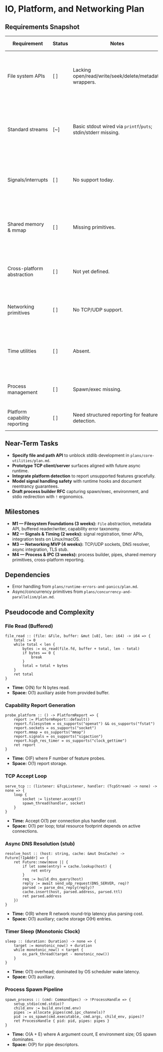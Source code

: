 # IO, Platform, and Networking Plan

## Requirements Snapshot
| Requirement | Status | Notes | Planned Actions |
| --- | --- | --- | --- |
| File system APIs | [ ] | Lacking open/read/write/seek/delete/metadata wrappers. | Define `File` abstraction with buffered and unbuffered modes; design error taxonomy and lifetime tracking. |
| Standard streams | [~] | Basic stdout wired via `printf`/`puts`; stdin/stderr missing. | Implement standard stream handles with buffered IO, error propagation, and line buffering controls. |
| Signals/interrupts | [ ] | No support today. | Introduce signal handling abstraction with safe callbacks and deferred execution queues. |
| Shared memory & mmap | [ ] | Missing primitives. | Provide memory-mapped file APIs, copy-on-write support, and synchronization helpers. |
| Cross-platform abstraction | [ ] | Not yet defined. | Establish capability flags, OS-specific backends, and fallback shims for portability. |
| Networking primitives | [ ] | No TCP/UDP support. | Implement socket APIs with async integration, TLS hooks, and DNS resolution. |
| Time utilities | [ ] | Absent. | Provide wall-clock/monotonic timers, sleep, interval scheduling, and timer wheel integration. |
| Process management | [ ] | Spawn/exec missing. | Add process builder, environment management, and IPC pipes. |
| Platform capability reporting | [ ] | Need structured reporting for feature detection. | Emit `PlatformReport` used by higher-level plans. |

## Near-Term Tasks
- **Specify file and path API** to unblock stdlib development in `plans/core-utilities/plan.md`.
- **Prototype TCP client/server** surfaces aligned with future async runtime.
- **Integrate platform detection** to report unsupported features gracefully.
- **Model signal handling safety** with runtime hooks and document reentrancy guarantees.
- **Draft process builder RFC** capturing spawn/exec, environment, and stdio redirection with `!` ergonomics.

## Milestones
- **M1 — Filesystem Foundations (3 weeks):** `File` abstraction, metadata API, buffered reader/writer, capability error taxonomy.
- **M2 — Signals & Timing (2 weeks):** signal registration, timer APIs, integration tests on Linux/macOS.
- **M3 — Networking MVP (4 weeks):** TCP/UDP sockets, DNS resolver, async integration, TLS stub.
- **M4 — Process & IPC (3 weeks):** process builder, pipes, shared memory primitives, cross-platform reporting.

## Dependencies
- Error handling from `plans/runtime-errors-and-panics/plan.md`.
- Async/concurrency primitives from `plans/concurrency-and-parallelism/plan.md`.

## Pseudocode and Complexity

### File Read (Buffered)
```pn
file_read :: (file: &File, buffer: &mut [u8], len: i64) -> i64 => {
	total := 0
	while total < len {
		bytes := os_read(file.fd, buffer + total, len - total)
		if bytes == 0 {
			break
		}
		total = total + bytes
	}
	ret total
}
```
- **Time:** O(N) for N bytes read.
- **Space:** O(1) auxiliary aside from provided buffer.

### Capability Report Generation
```pn
probe_platform :: () -> PlatformReport => {
	report := PlatformReport::default()
	report.filesystem = os_supports("openat") && os_supports("fstat")
	report.sockets = os_supports("socket")
	report.mmap = os_supports("mmap")
	report.signals = os_supports("sigaction")
	report.high_res_timer = os_supports("clock_gettime")
	ret report
}
```
- **Time:** O(F) where F number of feature probes.
- **Space:** O(1) report storage.

### TCP Accept Loop
```pn
serve_tcp :: (listener: &TcpListener, handler: (TcpStream) -> none) -> none => {
	loop {
		socket := listener.accept()
		spawn_thread(handler, socket)
	}
}
```
- **Time:** Accept O(1) per connection plus handler cost.
- **Space:** O(1) per loop; total resource footprint depends on active connections.

### Async DNS Resolution (stub)
```pn
resolve_host :: (host: string, cache: &mut DnsCache) -> Future[!IpAddr] => {
	ret Future::new(move || {
		if let some(entry) = cache.lookup(host) {
			ret entry
		}
		req := build_dns_query(host)
		reply := await send_udp_request(DNS_SERVER, req)?
		parsed := parse_dns_reply(reply)?
		cache.insert(host, parsed.address, parsed.ttl)
		ret parsed.address
	})
}
```
- **Time:** O(R) where R network round-trip latency plus parsing cost.
- **Space:** O(1) auxiliary; cache storage O(H) entries.

### Timer Sleep (Monotonic Clock)
```pn
sleep :: (duration: Duration) -> none => {
	target := monotonic_now() + duration
	while monotonic_now() < target {
		os_park_thread(target - monotonic_now())
	}
}
```
- **Time:** O(1) overhead; dominated by OS scheduler wake latency.
- **Space:** O(1) auxiliary.

### Process Spawn Pipeline
```pn
spawn_process :: (cmd: CommandSpec) -> !ProcessHandle => {
	setup_stdio(cmd.stdio)?
	child_env := build_env(cmd.env)
	pipes := allocate_pipes(cmd.ipc_channels)?
	pid := os_spawn(cmd.executable, cmd.args, child_env, pipes)?
	ret ProcessHandle { pid: pid, pipes: pipes }
}
```
- **Time:** O(A + E) where A argument count, E environment size; OS spawn dominates.
- **Space:** O(P) for pipe descriptors.

